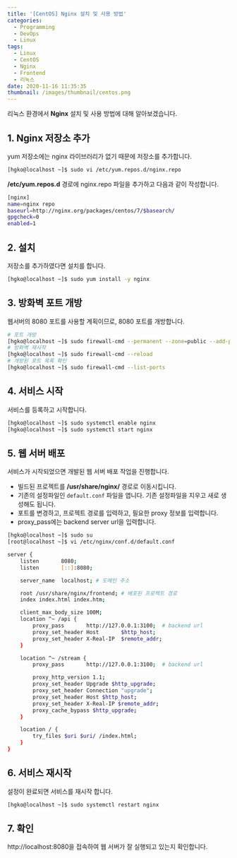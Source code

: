 ```yaml
---
title: '[CentOS] Nginx 설치 및 사용 방법'
categories:
  - Programming
  - DevOps
  - Linux
tags:
  - Linux
  - CentOS
  - Nginx
  - Frontend
  - 리눅스
date: 2020-11-16 11:35:35
thumbnail: /images/thumbnail/centos.png
---
```


리눅스 환경에서 **Nginx** 설치 및 사용 방법에 대해 알아보겠습니다.

## 1. Nginx 저장소 추가

yum 저장소에는 nginx 라이브러리가 없기 때문에 저장소를 추가합니다.

```bash
[hgko@localhost ~]$ sudo vi /etc/yum.repos.d/nginx.repo
```

**/etc/yum.repos.d** 경로에 nginx.repo 파일을 추가하고 다음과 같이 작성합니다.

```bash
[nginx]
name=nginx repo
baseurl=http://nginx.org/packages/centos/7/$basearch/
gpgcheck=0
enabled=1
```

## 2. 설치

저장소를 추가하였다면 설치를 합니다.

```bash
[hgko@localhost ~]$ sudo yum install -y nginx
```

## 3. 방화벽 포트 개방

웹서버의 8080 포트를 사용할 계획이므로, 8080 포트를 개방합니다.

```bash
# 포트 개방
[hgko@localhost ~]$ sudo firewall-cmd --permanent --zone=public --add-port=8080/tcp
# 방화벽 재시작
[hgko@localhost ~]$ sudo firewall-cmd --reload
# 개방된 포트 목록 확인
[hgko@localhost ~]$ sudo firewall-cmd --list-ports
```

## 4. 서비스 시작

서비스를 등록하고 시작합니다.

```bash
[hgko@localhost ~]$ sudo systemctl enable nginx
[hgko@localhost ~]$ sudo systemctl start nginx
```

## 5. 웹 서버 배포

서비스가 시작되었으면 개발된 웹 서버 배포 작업을 진행합니다.

- 빌드된 프로젝트를 **/usr/share/nginx/** 경로로 이동시킵니다.
- 기존의 설정파일인 `default.conf` 파일을 엽니다. 기존 설정파일을 지우고 새로 생성해도 됩니다.
- 포트를 변경하고, 프로젝트 경로를 입력하고, 필요한 proxy 정보를 입력합니다.
- proxy_pass에는 backend server url을 입력합니다.

```bash
[hgko@localhost ~]$ sudo su
[root@localhost ~]$ vi /etc/nginx/conf.d/default.conf
```

```bash
server {
    listen       8080;
    listen       [::]:8080;

    server_name  localhost; # 도메인 주소

    root /usr/share/nginx/frontend; # 배포된 프로젝트 경로
    index index.html index.htm;

    client_max_body_size 100M;
    location ^~ /api {
        proxy_pass       http://127.0.0.1:3100;  # backend url
        proxy_set_header Host       $http_host;
        proxy_set_header X-Real-IP  $remote_addr;
    }

    location ^~ /stream {
        proxy_pass       http://127.0.0.1:3100;  # backend url

        proxy_http_version 1.1;
        proxy_set_header Upgrade $http_upgrade;
        proxy_set_header Connection "upgrade";
        proxy_set_header Host $http_host;
        proxy_set_header X-Real-IP $remote_addr;
        proxy_cache_bypass $http_upgrade;
    }

    location / {
        try_files $uri $uri/ /index.html;
    }
}
```

## 6. 서비스 재시작

설정이 완료되면 서비스를 재시작 합니다.

```bash
[hgko@localhost ~]$ sudo systemctl restart nginx
```

## 7. 확인

http://localhost:8080을 접속하여 웹 서버가 잘 실행되고 있는지 확인합니다.
